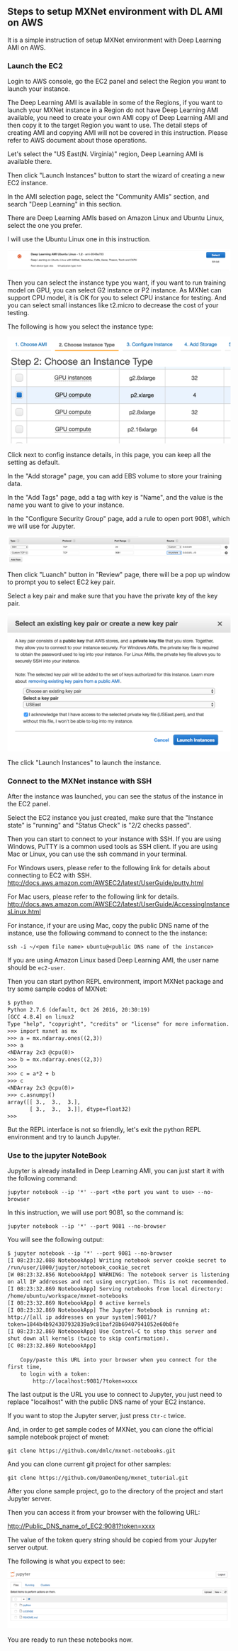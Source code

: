 ## Steps to setup MXNet environment with DL AMI on AWS

It is a simple instruction of setup MXNet environment with Deep Learning AMI on AWS.


### Launch the EC2

Login to AWS console, go the EC2 panel and select the Region you want to launch your instance.

The Deep Learning AMI is available in some of the Regions, if you want to launch your MXNet instance in a Region do not have Deep Learning AMI available, you need to create your own AMI copy of Deep Learning AMI and then copy it to the target Region you want to use. The detail steps of creating AMI and copying AMI will not be covered in this instruction. Please refer to AWS document about those operations.

Let's select the "US East(N. Virginia)" region, Deep Learning AMI is available there.

Then click "Launch Instances" button to start the wizard of creating a new EC2 instance.

In the AMI selection page, select the "Community AMIs" section, and search "Deep Learning" in this section.

There are Deep Learning AMIs based on Amazon Linux and Ubuntu Linux, select the one you prefer.

I will use the Ubuntu Linux one in this instruction.

![](img/ami.png)

Then you can select the instance type you want, if you want to run training model on GPU, you can select G2 instance or P2 instance. As MXNet can support CPU model, it is OK for you to select CPU instance for testing. And you can select small instances like t2.micro to decrease the cost of your testing.

The following is how you select the instance type:

![](img/instance_type.png)

Click next to config instance details, in this page, you can keep all the setting as default.

In the "Add storage" page, you can add EBS volume to store your training data.

In the "Add Tags" page, add a tag with key is "Name", and the value is the name you want to give to your instance.

In the "Configure Security Group" page, add a rule to open port 9081, which we will use for Jupyter.

![](img/security_group.png)

Then click "Luanch" button in "Review" page, there will be a pop up window to prompt you to select EC2 key pair.

Select a key pair and make sure that you have the private key of the key pair.

![](img/key_pair.png)

The click "Launch Instances" to launch the instance.


### Connect to the MXNet instance with SSH

After the instance was launched, you can see the status of the instance in the EC2 panel.

Select the EC2 instance you just created, make sure that the "Instance state" is "running" and "Status Check" is "2/2 checks passed".

Then you can start to connect to your instance with SSH. If you are using Windows, PuTTY is a common used tools as SSH client. If you are using Mac or Linux, you can use the ssh command in your terminal.

For Windows users, please refer to the following link for details about connecting to EC2 with SSH.
<http://docs.aws.amazon.com/AWSEC2/latest/UserGuide/putty.html>

For Mac users, please refer to the following link for details.
<http://docs.aws.amazon.com/AWSEC2/latest/UserGuide/AccessingInstancesLinux.html>

For instance, if your are using Mac, copy the public DNS name of the instance, use the following command to connect to the the instance:

	ssh -i ~/<pem file name> ubuntu@<public DNS name of the instance>
	
If you are using Amazon Linux based Deep Learning AMI, the user name should be `ec2-user`.

	
Then you can start python REPL environment, import MXNet package and try some sample codes of MXNet:

	$ python
	Python 2.7.6 (default, Oct 26 2016, 20:30:19)
	[GCC 4.8.4] on linux2
	Type "help", "copyright", "credits" or "license" for more information.
	>>> import mxnet as mx
	>>> a = mx.ndarray.ones((2,3))
	>>> a
	<NDArray 2x3 @cpu(0)>
	>>> b = mx.ndarray.ones((2,3))
	>>>
	>>> c = a*2 + b
	>>> c
	<NDArray 2x3 @cpu(0)>
	>>> c.asnumpy()
	array([[ 3.,  3.,  3.],
	       [ 3.,  3.,  3.]], dtype=float32)
	>>>

But the REPL interface is not so friendly, let's exit the python REPL environment and try to launch Jupyter.



### Use to the jupyter NoteBook

Jupyter is already installed in Deep Learning AMI, you can just start it with the following command:

	jupyter notebook --ip '*' --port <the port you want to use> --no-browser

In this instruction, we will use port 9081, so the command is:

	jupyter notebook --ip '*' --port 9081 --no-browser
	
You will see the following output:
	
	$ jupyter notebook --ip '*' --port 9081 --no-browser
	[I 08:23:32.088 NotebookApp] Writing notebook server cookie secret to /run/user/1000/jupyter/notebook_cookie_secret
	[W 08:23:32.856 NotebookApp] WARNING: The notebook server is listening on all IP addresses and not using encryption. This is not recommended.
	[I 08:23:32.869 NotebookApp] Serving notebooks from local directory: /home/ubuntu/workspace/mxnet-notebooks
	[I 08:23:32.869 NotebookApp] 0 active kernels
	[I 08:23:32.869 NotebookApp] The Jupyter Notebook is running at: http://[all ip addresses on your system]:9081/?token=1844b4b924307932839a9c81baf28b69407941052e60b8fe
	[I 08:23:32.869 NotebookApp] Use Control-C to stop this server and shut down all kernels (twice to skip confirmation).
	[C 08:23:32.869 NotebookApp]
	
	    Copy/paste this URL into your browser when you connect for the first time,
	    to login with a token:
	        http://localhost:9081/?token=xxxx

The last output is the URL you use to connect to Jupyter, you just need to replace "localhost" with the public DNS name of your EC2 instance.

If you want to stop the Jupyter server, just press `Ctr-c` twice.

And, in order to get sample codes of MXNet, you can clone the official sample notebook project of mxnet: 

	git clone https://github.com/dmlc/mxnet-notebooks.git
	
And you can clone current git project for other samples:

	git clone https://github.com/DamonDeng/mxnet_tutorial.git
	
After you clone sample project, go to the directory of the project and start Jupyter server.

Then you can access it from your browser with the following URL:

<http://Public_DNS_name_of_EC2:9081?token=xxxx>

The value of the token query string should be copied from your Jupyter server output.

The following is what you expect to see:

![](img/jupyter.png)

You are ready to run these notebooks now.






